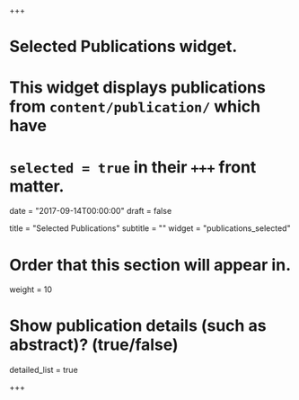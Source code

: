 +++
# Selected Publications widget.
# This widget displays publications from `content/publication/` which have
# `selected = true` in their `+++` front matter.

date = "2017-09-14T00:00:00"
draft = false

title = "Selected Publications"
subtitle = ""
widget = "publications_selected"

# Order that this section will appear in.
weight = 10

# Show publication details (such as abstract)? (true/false)
detailed_list = true

+++


